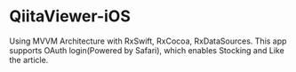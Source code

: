 # QiitaViewer-iOS

Using MVVM Architecture with RxSwift, RxCocoa, RxDataSources.
This app supports OAuth login(Powered by Safari), which enables Stocking and Like the article.
